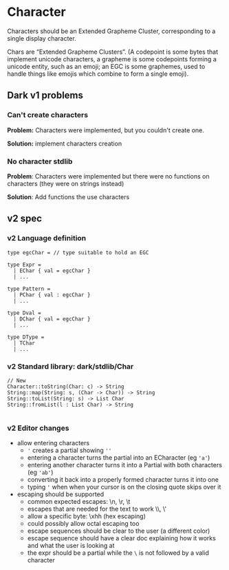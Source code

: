 # Character

Characters should be an Extended Grapheme Cluster, corresponding to a single display character.

Chars are “Extended Grapheme Clusters”. (A codepoint is some bytes that implement unicode characters, a grapheme is some codepoints forming a unicode entity, such as an emoji; an EGC is some graphemes, used to handle things like emojis which combine to form a single emoji).

## Dark v1 problems

### Can't create characters

**Problem:** Characters were implemented, but you couldn't create one.

**Solution:** implement characters creation

### No character stdlib

**Problem**: Characters were implemented but there were no functions on characters (they were on strings instead)

**Solution**: Add functions the use characters



## v2 spec

### v2 Language definition

```
type egcChar = // type suitable to hold an EGC

type Expr =
  | EChar { val = egcChar }
  | ...

type Pattern =
  | PChar { val : egcChar }
  | ...

type Dval =
  | DChar { val = egcChar }
  | ...

type DType =
  | TChar
  | ...
```

### v2 Standard library: dark/stdlib/Char

```
// New
Character::toString(Char: c) -> String
String::map(String: s, (Char -> Char)) -> String
String::toList(String: s) -> List Char
String::fromList(l : List Char) -> String


```

### v2 Editor changes

* allow entering characters
  * `'` creates a partial showing `''`
  * entering a character turns the partial into an ECharacter (eg `'a'`)
  * entering another character turns it into a Partial with both characters (eg `'ab'`)
  * converting it back into a properly formed character turns it into one
  * typing `'` when when your cursor is on the closing quote skips over it
* escaping should be supported
  * common expected escapes: \n, \r, \t
  * escapes that are needed for the text to work \\\\, \\'
  * allow a specific byte: \xhh (hex escaping)
  * could possibly allow octal escaping too
  * escape sequences should be clear to the user (a different color)
  * escape sequence should have a clear doc explaining how it works and what the user is looking at
  * the expr should be a partial while the `\` is not followed by a valid character
